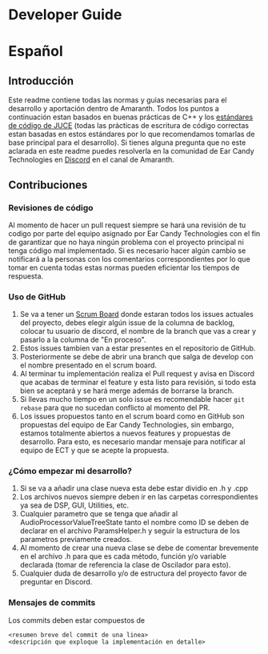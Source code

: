 # Developer Guide

# Español

## Introducción

Este readme contiene todas las normas y guias necesarias para el desarrollo y aportación dentro de Amaranth. Todos los puntos a continuación estan basados en buenas prácticas de C++ y los [estándares de código de JUCE](https://juce.com/discover/stories/coding-standards) (todas las prácticas de escritura de código correctas estan basadas en estos estándares por lo que recomendamos tomarlas de base principal para el desarrollo). Si tienes alguna pregunta que no este aclarada en este readme puedes resolverla en la comunidad de Ear Candy Technologies en [Discord](https://discord.gg/WJvn7m2KwJ) en el canal de Amaranth.

## Contribuciones

### Revisiones de código

Al momento de hacer un pull request siempre se hará una revisión de tu codigo por parte del equipo asignado por Ear Candy Technologies con el fin de garantizar que no haya ningún problema con el proyecto principal ni tenga código mal implementado. Si es necesario hacer algún cambio se notificará a la personas con los comentarios correspondientes por lo que tomar en cuenta todas estas normas pueden eficientar los tiempos de respuesta.

### Uso de GitHub

1. Se va a tener un [Scrum Board](https://plum-citrus-d4f.notion.site/da4ed25887734268b30b65c37f3fa09f?v=7616b4897aba46cc94e2e9934c20e5fd) donde estaran todos los issues actuales del proyecto, debes elegir algún issue de la columna de backlog, colocar tu usuario de discord, el nombre de la branch que vas a crear y pasarlo a la columna de "En proceso".
2. Estos issues tambien van a estar presentes en el repositorio de GitHub.
3. Posteriormente se debe de abrir una branch que salga de develop con el nombre presentado en el scrum board.
4. Al terminar tu implementación realiza el Pull request y avisa en Discord que acabas de terminar el feature y esta listo para revisión, si todo esta bien se aceptará y se hará merge además de borrarse la branch.
5. Si llevas mucho tiempo en un solo issue es recomendable hacer `git rebase` para que no sucedan conflicto al momento del PR.
6. Los issues propuestos tanto en el scrum board como en GitHub son propuestas del equipo de Ear Candy Technologies, sin embargo, estamos totalmente abiertos a nuevos features y propuestas de desarrollo. Para esto, es necesario mandar mensaje para notificar al equipo de ECT y que se acepte la propuesta.

### ¿Cómo empezar mi desarrollo?

1. Si se va a añadir una clase nueva esta debe estar dividio en .h y .cpp
2. Los archivos nuevos siempre deben ir en las carpetas correspondientes ya sea de DSP, GUI, Utilities, etc.
3. Cualquier parametro que se tenga que añadir al AudioProcessorValueTreeState tanto el nombre como ID se deben de declarar en el archivo ParamsHelper.h y seguir la estructura de los parametros previamente creados.
4. Al momento de crear una nueva clase se debe de comentar brevemente en el archivo .h para que es cada método, función y/o variable declarada (tomar de referencia la clase de Oscilador para esto).
5. Cualquier duda de desarrollo y/o de estructura del proyecto favor de preguntar en Discord.

### Mensajes de commits

Los commits deben estar compuestos de

```
<resumen breve del commit de una linea>
<descripción que exploque la implementación en detalle>
```
